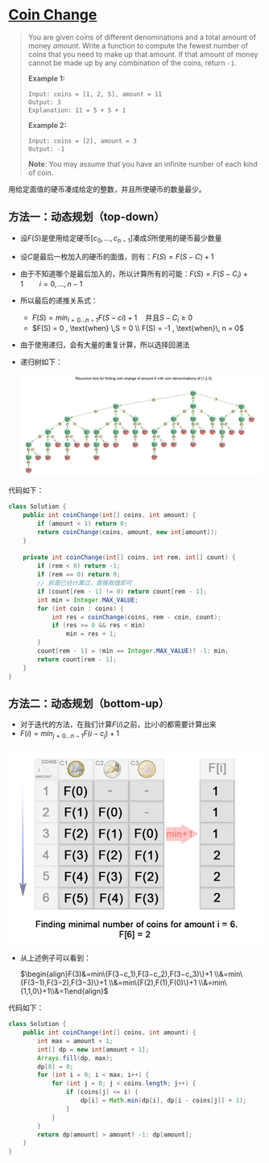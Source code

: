 # [Coin Change][1]

> You are given coins of different denominations and a total amount of money *amount*. Write a function to compute the fewest number of coins that you need to make up that amount. If that amount of money cannot be made up by any combination of the coins, return `-1`.
>
> **Example 1:**
>
> ```
> Input: coins = [1, 2, 5], amount = 11
> Output: 3 
> Explanation: 11 = 5 + 5 + 1
> ```
>
> **Example 2:**
>
> ```
> Input: coins = [2], amount = 3
> Output: -1
> ```
>
> **Note**:
> You may assume that you have an infinite number of each kind of coin.

用给定面值的硬币凑成给定的整数，并且所使硬币的数量最少。



## 方法一：动态规划（top-down）

* 设$F(S)$是使用给定硬币$[c_0, ...,c_{n-1}]$凑成$S$所使用的硬币最少数量

* 设$C$是最后一枚加入的硬币的面值，则有：$F(S) = F(S - C)  + 1$

* 由于不知道哪个是最后加入的，所以计算所有的可能：$F(S) = F(S - C_i) + 1\qquad i = 0,...,n-1$

* 所以最后的递推关系式：

  * $F(S)=min_{i=0...n−1}F(S−ci)+1 \quad \text{并且} S−C_i≥0$
  * $F(S) = 0 , \text{when} \,S = 0 \\ F(S) = -1 , \text{when}\, n = 0$

* 由于使用递归，会有大量的重复计算，所以选择回溯法

* 递归树如下：

  ![037.coin_change_tree.png](./img/037.coin_change_tree.png)

代码如下：

```java
class Solution {
    public int coinChange(int[] coins, int amount) {
        if (amount < 1) return 0;
        return coinChange(coins, amount, new int[amount]);
    }
    
    private int coinChange(int[] coins, int rem, int[] count) {
        if (rem < 0) return -1;
        if (rem == 0) return 0;
        // 前面已经计算过，直接取值即可
        if (count[rem - 1] != 0) return count[rem - 1];
        int min = Integer.MAX_VALUE;
        for (int coin : coins) {
            int res = coinChange(coins, rem - coin, count);
            if (res >= 0 && res < min)
                min = res + 1;
        }
        count[rem - 1] = (min == Integer.MAX_VALUE)? -1: min;
        return count[rem - 1];
    }
}
```



## 方法二：动态规划（bottom-up）

* 对于迭代的方法，在我们计算$F(i)$之前，比i小的都需要计算出来
* $F(i)=min_{j=0...n−1}F(i−c_j)+1$

![037.coin_change_table.png](./img/037.coin_change_table.png)

* 从上述例子可以看到：

  $\begin{align}F(3)&=min\{F(3−c_1),F(3−c_2),F(3−c_3)\}+1 \\&=min\{F(3−1),F(3−2),F(3−3)\}+1 \\&=min\{F(2),F(1),F(0)\}+1 \\&=min\{1,1,0\}+1\\&=1\end{align}$



代码如下：

```java
class Solution {
    public int coinChange(int[] coins, int amount) {
        int max = amount + 1;
        int[] dp = new int[amount + 1];
        Arrays.fill(dp, max);
        dp[0] = 0;
        for (int i = 0; i < max; i++) {
            for (int j = 0; j < coins.length; j++) {
                if (coins[j] <= i) {
                    dp[i] = Math.min(dp[i], dp[i - coins[j]] + 1);
                }
            }
        }
        return dp[amount] > amount? -1: dp[amount];     
    }
}
```









[1]: https://leetcode.com/problems/coin-change/